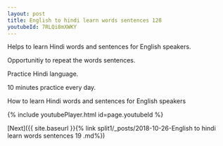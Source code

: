 ```yaml
---
layout: post
title: English to hindi learn words sentences 128 
youtubeId: 7RLQi8mXWKY
---
```

 
 
Helps to learn Hindi words and sentences for English speakers.

Opportunitiy to repeat the words sentences. 

Practice Hindi language. 
 
10 minutes practice every day. 
 
How to learn Hindi words and sentences for English speakers 
 
{% include youtubePlayer.html id=page.youtubeId %}
 
 
[Next]({{ site.baseurl }}{% link  split1/_posts/2018-10-26-English to hindi learn words sentences 19 .md%})
 

